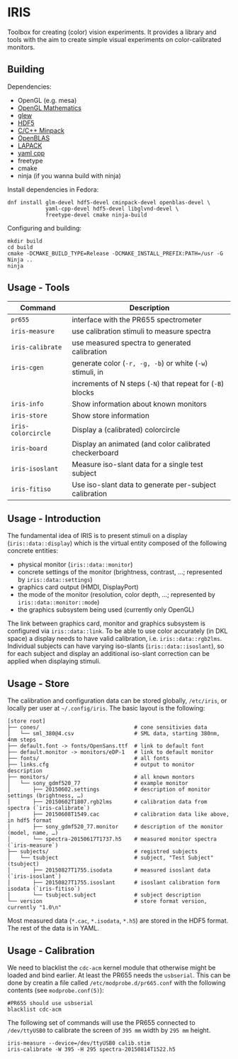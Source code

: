 IRIS
====

Toolbox for creating (color) vision experiments. It provides a library and
tools with the aim to create simple visual experiments on color-calibrated
monitors.

Building
--------

Dependencies:

 - OpenGL (e.g. mesa)
 - [OpenGL Mathematics][glm]
 - [glew][glew]
 - [HDF5][hdf5]
 - [C/C++ Minpack][cminpack]
 - [OpenBLAS][openblas]
 - [LAPACK][lapack]
 - [yaml cpp][yaml]
 - freetype
 - cmake
 - ninja (if you wanna build with ninja)

Install dependencies in Fedora:

	dnf install glm-devel hdf5-devel cminpack-devel openblas-devel \
	            yaml-cpp-devel hdf5-devel libglvnd-devel \
				freetype-devel cmake ninja-build

Configuring and building:

	mkdir build
	cd build
	cmake -DCMAKE_BUILD_TYPE=Release -DCMAKE_INSTALL_PREFIX:PATH=/usr -G Ninja ..
	ninja

Usage - Tools
-------------

| Command            | Description                                                |
| ----------------   | ---------------------------------------------------------- |
| `pr655`            | interface with the PR655 spectrometer                      |
| `iris-measure`     | use calibration stimuli to measure spectra                 |
| `iris-calibrate`   | use measured spectra to generated calibration              |
| `iris-cgen`        | generate color (`-r, -g, -b`) or white (`-w`) stimuli, in  |
|                    | increments of N steps (`-N`) that repeat for (`-B`) blocks |
| `iris-info`        | Show information about known monitors                      |
| `iris-store`       | Show store information                                     |
| `iris-colorcircle` | Display a (calibrated) colorcircle                         |
| `iris-board`       | Display an animated (and color calibrated checkerboard     |
| `iris-isoslant`    | Measure iso-slant data for a single test subject           |
| `iris-fitiso`      | Use iso-slant data to generate per-subject calibration     |

Usage - Introduction
--------------------

The fundamental idea of IRIS is to present stimuli on a display (`iris::data::display`)
which is the virtual entity composed of the following concrete entities:
 - physical monitor (`iris::data::monitor`)
 - concrete settings of the monitor (brightness, contrast, …; represented by `iris::data::settings`)
 - graphics card output (HMDI, DisplayPort)
 - the mode of the monitor (resolution, color depth, …; represented by `iris::data::monitor::mode`)
 - the graphics subsystem being used (currently only OpenGL)

The link between graphics card, monitor and graphics subsystem is configured via `iris::data::link`.
To be able to use color accurately (in DKL space) a display needs to have valid calibration, i.e.
`iris::data::rgb2lms`. Individual subjects can have varying iso-slants (`iris::data::isoslant`),
so for each subject and display an additional iso-slant correction can be applied when displaying 
stimuli.


Usage - Store
-------------

The calibration and configuration data can be stored globally,
`/etc/iris`, or locally per user at `~/.config/iris`. The basic
layout is the following:

	[store root]
	├── cones/                              # cone sensitivies data
	│   └── sml_380@4.csv                   # SML data, starting 380nm, 4nm steps
	├── default.font -> fonts/OpenSans.ttf  # link to default font
	├── default.monitor -> monitors/eDP-1   # link to default monitor
	├── fonts/                              # all fonts
	├── links.cfg                           # output to monitor description
	├── monitors/                           # all known montors
	│   └── sony_gdmf520_77                 # example monitor
	│       ├── 20150602.settings           # description of monitor settings (brightness, …)
	│       ├── 20150602T1807.rgb2lms       # calibration data from spectra (`iris-calibrate`)
	│       ├── 20150608T1549.cac           # calibration data like above, in hdf5 format
	│       ├── sony_gdmf520_77.monitor     # description of the monitor (model, name, …)
	│       └── spectra-20150617T1737.h5    # measured monitor spectra (`iris-measure`)
	├── subjects/                           # registred subjects
	│   └── tsubject                        # subject, "Test Subject" (tsubject)
	│       ├── 20150827T1755.isodata       # measured isoslant data (`iris-isoslant`)
	│       ├── 20150827T1755.isoslant      # isoslant calibration form isodata (`iris-fitiso`)
	│       └── tsubject.subject            # subject description
	└── version                             # store format version, currently "1.0\n"

Most measured data (`*.cac`, `*.isodata`, `*.h5`) are stored in the HDF5
format. The rest of the data is in YAML.

Usage - Calibration
-------------------

We need to blacklist the `cdc-acm` kernel module that otherwise might be
loaded and bind earlier. At least the PR655 needs the `usbserial`. This
can be done by creatin a file called `/etc/modprobe.d/pr665.conf` with
the following contents (see `modprobe.conf(5)`):

	#PR655 should use usbserial
	blacklist cdc-acm

The following set of commands will use the PR655 connected to `/dev/ttyUSB0`
to calibrate the screen of `395 mm` width by `295 mm` height.

	iris-measure --device=/dev/ttyUSB0 calib.stim
	iris-calibrate -W 395 -H 295 spectra-20150814T1522.h5


[glm]: https://glm.g-truc.net/0.9.9/index.html
[glew]: http://glew.sourceforge.net/
[hdf5]: https://www.hdfgroup.org/solutions/hdf5/
[cminpack]: http://devernay.free.fr/hacks/cminpack/
[openblas]: https://www.openblas.net/
[lapack]: http://www.netlib.org/lapack/
[yaml]: https://github.com/jbeder/yaml-cpp


